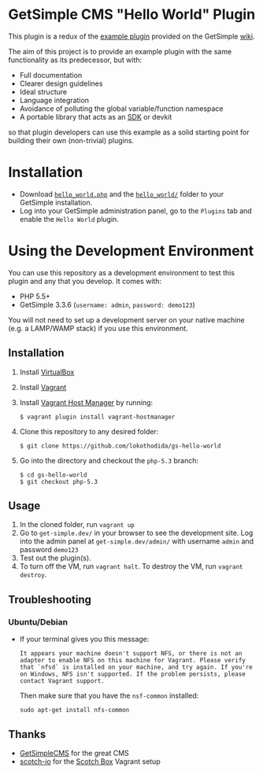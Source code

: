 # GetSimple CMS "Hello World" Plugin
This plugin is a redux of the [example plugin](http://get-simple.info/wiki/plugins:creation)
provided on the GetSimple [wiki](http://get-simple.info/wiki/).

The aim of this project is to provide an example plugin with the same
functionality as its predecessor, but with:

* Full documentation
* Clearer design guidelines
* Ideal structure
* Language integration
* Avoidance of polluting the global variable/function namespace
* A portable library that acts as an [SDK](https://en.wikipedia.org/wiki/Software_development_kit) or devkit

so that plugin developers can use this example as a solid starting point for
building their own (non-trivial) plugins.

# Installation
* Download [`hello_world.php`](public/plugins/hello_world.php) and the
[`hello_world/`](public/plugins/hello_world) folder to your GetSimple
installation.
* Log into your GetSimple administration panel, go to the `Plugins` tab and
enable the `Hello World` plugin.

# Using the Development Environment
You can use this repository as a development environment to test this plugin and
any that you develop. It comes with:

* PHP 5.5+
* GetSimple 3.3.6 (`username: admin`, `password: demo123`)

You will not need to set up a development server on your native machine (e.g.
a LAMP/WAMP stack) if you use this environment.

## Installation
1. Install [VirtualBox](https://www.virtualbox.org/)
2. Install [Vagrant](https://www.vagrantup.com/)
3. Install [Vagrant Host Manager](https://github.com/smdahlen/vagrant-hostmanager)
by running:

    ```
    $ vagrant plugin install vagrant-hostmanager
    ```

4. Clone this repository to any desired folder:

    ```
    $ git clone https://github.com/lokothodida/gs-hello-world
    ```

5. Go into the directory and checkout the `php-5.3` branch:

    ```
    $ cd gs-hello-world
    $ git checkout php-5.3
    ```

## Usage

1. In the cloned folder, run `vagrant up`
2. Go to `get-simple.dev/` in your browser to see the development site. Log into
the admin panel at `get-simple.dev/admin/` with username `admin` and password `demo123`
3. Test out the plugin(s).
4. To turn off the VM, run `vagrant halt`. To destroy the VM, run `vagrant destroy`.

## Troubleshooting

### Ubuntu/Debian
* If your terminal gives you this message:
    ```
    It appears your machine doesn't support NFS, or there is not an
    adapter to enable NFS on this machine for Vagrant. Please verify
    that `nfsd` is installed on your machine, and try again. If you're
    on Windows, NFS isn't supported. If the problem persists, please
    contact Vagrant support.
    ```
    Then make sure that you have the `nsf-common` installed:

    ```
    sudo apt-get install nfs-common
    ```

## Thanks
* [GetSimpleCMS](https://github.com/GetSimpleCMS/) for the great CMS
* [scotch-io](https://github.com/scotch-io/) for the [Scotch Box](https://github.com/scotch-io/scotch-box) Vagrant setup
